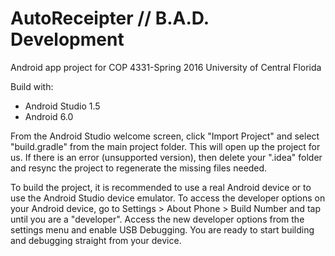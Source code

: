 # AutoReceipter // B.A.D. Development
Android app project for COP 4331-Spring 2016
University of Central Florida

Build with: 
 - Android Studio 1.5
 - Android 6.0

From the Android Studio welcome screen, click "Import Project" and select "build.gradle" from the main project folder. This will open up the project for us. 
If there is an error (unsupported version), then delete your ".idea" folder and resync the project to regenerate the missing files needed.

To build the project, it is recommended to use a real Android device or to use the Android Studio device emulator. To access the developer options on your Android device, go to Settings > About Phone > Build Number and tap until you are a "developer". Access the new developer options from the settings menu and enable USB Debugging. You are ready to start building and debugging straight from your device.
